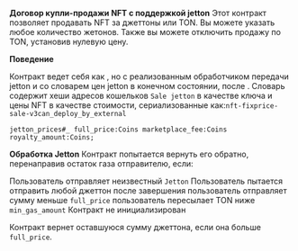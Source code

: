 **Договор купли-продажи NFT с поддержкой jetton**
Этот контракт позволяет продавать NFT за джеттоны или TON. Вы можете указать любое количество жетонов. Также вы можете отключить продажу по TON, установив нулевую цену.

**Поведение**

Контракт ведет себя как , но с реализованным обработчиком передачи jetton и со словарем цен jetton в конечном состоянии, после . Словарь содержит хеши адресов кошельков `Sale jetton` в качестве ключа и цены NFT в качестве стоимости, сериализованные как:`nft-fixprice-sale-v3can_deploy_by_external`

```
jetton_prices#_ full_price:Coins marketplace_fee:Coins royalty_amount:Coins;
```
**Обработка Jetton**
Контракт попытается вернуть его обратно, перенаправив остаток газа отправителю, если:

Пользователь отправляет неизвестный `Jetton`
Пользователь пытается отправить любой джеттон после завершения
пользователь отправляет сумму меньше `full_price`
пользователь пересылает TON ниже `min_gas_amount`
Контракт не инициализирован

Контракт вернет оставшуюся сумму джеттона, если она больше `full_price`.
